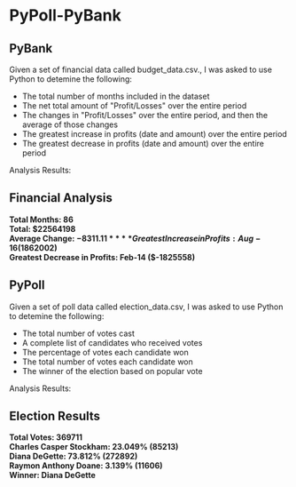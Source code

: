 # PyPoll-PyBank

## PyBank
Given a set of financial data called budget_data.csv., I was asked to use Python to detemine the following: 
- The total number of months included in the dataset  
- The net total amount of "Profit/Losses" over the entire period  
- The changes in "Profit/Losses" over the entire period, and then the average of those changes  
- The greatest increase in profits (date and amount) over the entire period  
- The greatest decrease in profits (date and amount) over the entire period  


Analysis Results:  

Financial Analysis
----------------------------
**Total Months: 86**  
**Total: $22564198**  
**Average Change: $-8311.11**  
**Greatest Increase in Profits: Aug-16 ($1862002)**  
**Greatest Decrease in Profits: Feb-14 ($-1825558)**  



## PyPoll
Given a set of poll data called election_data.csv, I was asked to use Python to detemine the following:  
- The total number of votes cast  
- A complete list of candidates who received votes  
- The percentage of votes each candidate won  
- The total number of votes each candidate won  
- The winner of the election based on popular vote  

Analysis Results:  

Election Results
-------------------------
**Total Votes: 369711**  
**Charles Casper Stockham: 23.049% (85213)**  
**Diana DeGette: 73.812% (272892)**  
**Raymon Anthony Doane: 3.139% (11606)**  
**Winner: Diana DeGette**  

